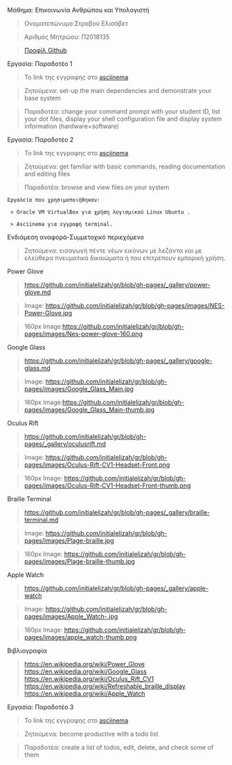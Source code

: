  Μάθημα: Επικοινωνία Ανθρώπου και Υπολογιστή
  
  > Ονοματεπώνυμο:Στραβού Ελισάβετ
  
  > Αριθμός Μητρώου: Π2018135
  
  > [Προφίλ Github](https://github.com/initialelizah)

Εργασία: Παραδοτέο 1 
  
  > Το link της εγγραφης στο [asciinema](https://asciinema.org/a/275671)
  
  > Ζητούμενα: set-up the main dependencies and demonstrate your base system
  
  > Παραδοτέα: change your command prompt with your student ID, list your dot files, display your shell configuration file and display system information (hardware+software)
  
Εργασία: Παραδοτέο 2

  > Το link της εγγραφης στο [asciinema](https://asciinema.org/a/278813)
  
  > Ζητούμενα: get familiar with basic commands, reading documentation and editing files
  
  > Παραδοτέα: browse and view files on your system

    Εργαλεία που χρησιμοποιήθηκαν:
    
	 > Oracle VM VirtualBox για χρήση λογισμικού Linux Ubuntu .
  
	 > Asciinema για εγγραφή terminal.
  
Eνδιάμεση αναφορά-Συμμετοχικό περιεχόμενο

  > Ζητούμενα: εισαγωγή πέντε νέων εικόνων με λεζάντα και με ελεύθερα πνευματικά δικαιώματα ή που επιτρέπουν εμπορική χρήση.
  
Power Glove
  > https://github.com/initialelizah/gr/blob/gh-pages/_gallery/power-glove.md
  
  > Image: https://github.com/initialelizah/gr/blob/gh-pages/images/NES-Power-Glove.jpg
  
  > 160px Image:https://github.com/initialelizah/gr/blob/gh-pages/images/Nes-power-glove-160.png
  
Google Glass
  > https://github.com/initialelizah/gr/blob/gh-pages/_gallery/google-glass.md
  
  > Image: https://github.com/initialelizah/gr/blob/gh-pages/images/Google_Glass_Main.jpg
  
  > 160px Image:https://github.com/initialelizah/gr/blob/gh-pages/images/Google_Glass_Main-thumb.jpg
  
Oculus Rift
  > https://github.com/initialelizah/gr/blob/gh-pages/_gallery/oculusrift.md
  
  > Image: https://github.com/initialelizah/gr/blob/gh-pages/images/Oculus-Rift-CV1-Headset-Front.png
  
  > 160px Image: https://github.com/initialelizah/gr/blob/gh-pages/images/Oculus-Rift-CV1-Headset-Front-thumb.png
  
Braille Terminal
  > https://github.com/initialelizah/gr/blob/gh-pages/_gallery/braille-terminal.md
  
  > Image: https://github.com/initialelizah/gr/blob/gh-pages/images/Plage-braille.jpg
  
  > 160px Image: https://github.com/initialelizah/gr/blob/gh-pages/images/Plage-braille-thumb.jpg
  
Apple Watch
  > https://github.com/initialelizah/gr/blob/gh-pages/_gallery/apple-watch
  
  > Image: https://github.com/initialelizah/gr/blob/gh-pages/images/Apple_Watch-.jpg
  
  > 160px Image: https://github.com/initialelizah/gr/blob/gh-pages/images/apple_watch-thumb.png
  
  
  
	
Βιβλιογραφία
  > https://en.wikipedia.org/wiki/Power_Glove
  > https://en.wikipedia.org/wiki/Google_Glass
  > https://en.wikipedia.org/wiki/Oculus_Rift_CV1
  > https://en.wikipedia.org/wiki/Refreshable_braille_display
  > https://en.wikipedia.org/wiki/Apple_Watch


Εργασία: Παραδοτέο 3 
  
  > Το link της εγγραφης στο [asciinema](https://asciinema.org/a/281902)
  
  > Ζητούμενα: become productive with a todo list
  
  > Παραδοτέα: create a list of todos, edit, delete, and check some of them
